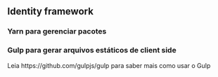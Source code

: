 <h2>Identity framework</h2>
<h3>Yarn para gerenciar pacotes</h3>
<h3>Gulp para gerar arquivos estáticos de client side</h3>
<p>Leia https://github.com/gulpjs/gulp para saber mais como usar o Gulp</p>